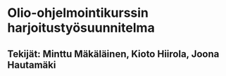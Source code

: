 # Olio-ohjelmointikurssin harjoitustyösuunnitelma

## Tekijät: Minttu Mäkäläinen, Kioto Hiirola, Joona Hautamäki

